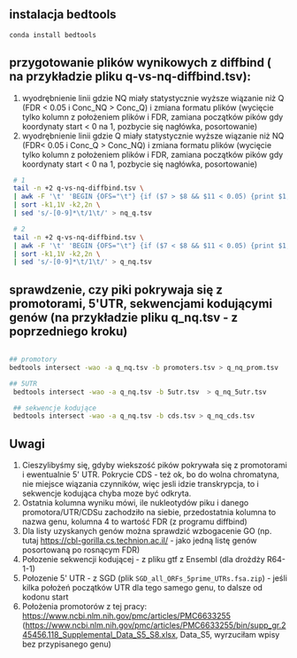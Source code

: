 ## instalacja bedtools

```bash
conda install bedtools
```

## przygotowanie plików wynikowych z diffbind ( na przykładzie pliku q-vs-nq-diffbind.tsv):  
  1. wyodrębnienie linii gdzie NQ miały statystycznie wyższe wiązanie niż Q (FDR < 0.05 i Conc_NQ > Conc_Q) i zmiana formatu plików (wycięcie tylko kolumn z położeniem plików i FDR, zamiana początków pików gdy koordynaty start < 0 na 1, pozbycie się nagłówka, posortowanie)
  2.  wyodrębnienie linii gdzie Q miały statystycznie wyższe wiązanie niż NQ (FDR< 0.05 i Conc_Q > Conc_NQ) i zmiana formatu plików (wycięcie tylko kolumn z położeniem plików i FDR, zamiana początków pików gdy koordynaty start < 0 na 1, pozbycie się nagłówka, posortowanie)
```bash
 # 1
 tail -n +2 q-vs-nq-diffbind.tsv \
 | awk -F '\t' 'BEGIN {OFS="\t"} {if ($7 > $8 && $11 < 0.05) {print $1,$2,$3,$11 }}' \
 | sort -k1,1V -k2,2n \
 | sed 's/-[0-9]*\t/1\t/' > nq_q.tsv

 # 2
 tail -n +2 q-vs-nq-diffbind.tsv \
 | awk -F '\t' 'BEGIN {OFS="\t"} {if ($7 < $8 && $11 < 0.05) {print $1,$2,$3,$11 }}' \
 | sort -k1,1V -k2,2n \
 | sed 's/-[0-9]*\t/1\t/' > q_nq.tsv

 ```

 ## sprawdzenie, czy piki pokrywaja się z promotorami, 5'UTR, sekwencjami kodującymi genów (na przykładzie pliku q_nq.tsv - z poprzedniego kroku)  
 ```bash

 ## promotory
 bedtools intersect -wao -a q_nq.tsv -b promoters.tsv > q_nq_prom.tsv

 ## 5UTR
  bedtools intersect -wao -a q_nq.tsv -b 5utr.tsv  > q_nq_5utr.tsv

  ## sekwencje kodujące
  bedtools intersect -wao -a q_nq.tsv -b cds.tsv > q_nq_cds.tsv
  ```

  ## Uwagi
   1. Cieszylibyśmy się, gdyby wiekszość pików pokrywała się z promotorami i ewentualnie 5' UTR. Pokrycie CDS - też ok, bo do wolna chromatyna, nie miejsce wiązania czynników, więc jesli idzie transkrypcja, to i sekwencje kodująca chyba moze być odkryta.  
   2. Ostatnia kolumna wyniku mówi, ile nukleotydów piku i danego promotora/UTR/CDSu zachodziło na siebie, przedostatnia kolumna to nazwa genu, kolumna 4 to wartość FDR (z programu diffbind)  
   3. Dla listy uzyskanych genów można sprawdzić wzbogacenie GO (np. tutaj https://cbl-gorilla.cs.technion.ac.il/ - jako jedną listę genów posortowaną po rosnącym FDR)  
   4. Połozenie sekwencji kodującej - z pliku gtf z Ensembl (dla drożdży R64-1-1)  
   5. Połozenie 5' UTR - z SGD (plik `SGD_all_ORFs_5prime_UTRs.fsa.zip`) - jeśli kilka położeń początków UTR dla tego samego genu, to dalsze od kodonu start  
   6. Położenia promotorów z tej pracy: https://www.ncbi.nlm.nih.gov/pmc/articles/PMC6633255 (https://www.ncbi.nlm.nih.gov/pmc/articles/PMC6633255/bin/supp_gr.245456.118_Supplemental_Data_S5_S8.xlsx, Data_S5, wyrzuciłam wpisy bez przypisanego genu)  

       



